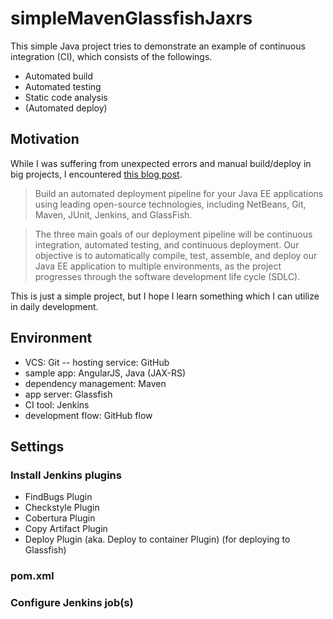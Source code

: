 # simpleMavenGlassfishJaxrs

This simple Java project tries to demonstrate an example of
 continuous integration (CI), which consists of the followings.
- Automated build
- Automated testing
- Static code analysis
- (Automated deploy)

## Motivation
While I was suffering from
 unexpected errors and manual build/deploy in big projects,
 I encountered [this blog post][pipeline].

> Build an automated deployment pipeline for your Java EE applications
 using leading open-source technologies,
 including NetBeans, Git, Maven, JUnit, Jenkins, and GlassFish.

> The three main goals of our deployment pipeline will be
 continuous integration, automated testing, and continuous deployment.
 Our objective is to automatically compile, test, assemble,
 and deploy our Java EE application to multiple environments,
 as the project progresses through the software development life cycle (SDLC).

This is just a simple project, but I hope I learn something
 which I can utilize in daily development.


## Environment

- VCS: Git
-- hosting service: GitHub
- sample app: AngularJS, Java (JAX-RS)
- dependency management: Maven
- app server: Glassfish
- CI tool: Jenkins
- development flow: GitHub flow


## Settings

### Install Jenkins plugins

- FindBugs Plugin
- Checkstyle Plugin
- Cobertura Plugin
- Copy Artifact Plugin
- Deploy Plugin (aka. Deploy to container Plugin) (for deploying to Glassfish)


### pom.xml


### Configure Jenkins job(s)


[pipeline]: https://programmaticponderings.wordpress.com/2013/11/04/continuous-integration-and-deployment-using-git-maven-jenkins-and-glassfish/

